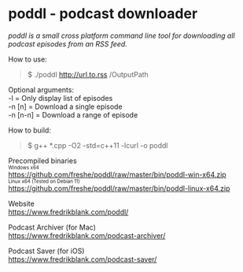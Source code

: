 # poddl - podcast downloader
*poddl is a small cross platform command line tool for downloading all podcast episodes from an RSS feed.*

How to use:  
> $ ./poddl http://url.to.rss /OutputPath

Optional arguments:  
-l = Only display list of episodes  
-n [n] = Download a single episode  
-n [n-n] = Download a range of episode

How to build:
> $ g++ *.cpp -O2 -std=c++11 -lcurl -o poddl

Precompiled binaries  
<sub><sup>Windows x64</sup></sub>  
https://github.com/freshe/poddl/raw/master/bin/poddl-win-x64.zip  
<sub><sup>Linux x64 (Tested on Debian 11)</sup></sub>  
https://github.com/freshe/poddl/raw/master/bin/poddl-linux-x64.zip

Website  
https://www.fredrikblank.com/poddl/

Podcast Archiver (for Mac)  
https://www.fredrikblank.com/podcast-archiver/

Podcast Saver (for iOS)  
https://www.fredrikblank.com/podcast-saver/